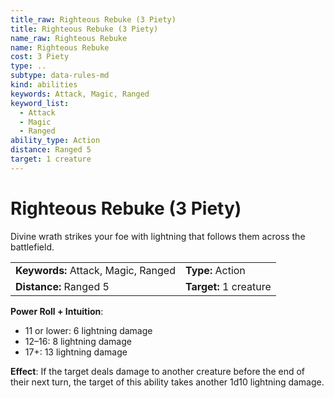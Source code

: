 ```yaml
---
title_raw: Righteous Rebuke (3 Piety)
title: Righteous Rebuke (3 Piety)
name_raw: Righteous Rebuke
name: Righteous Rebuke
cost: 3 Piety
type: ..
subtype: data-rules-md
kind: abilities
keywords: Attack, Magic, Ranged
keyword_list:
  - Attack
  - Magic
  - Ranged
ability_type: Action
distance: Ranged 5
target: 1 creature
---
```


# Righteous Rebuke (3 Piety)

Divine wrath strikes your foe with lightning that follows them across the battlefield.

|                                     |                        |
| :---------------------------------- | :--------------------- |
| **Keywords:** Attack, Magic, Ranged | **Type:** Action       |
| **Distance:** Ranged 5              | **Target:** 1 creature |

**Power Roll + Intuition**:

- 11 or lower: 6 lightning damage
- 12–16: 8 lightning damage
- 17+: 13 lightning damage

**Effect**: If the target deals damage to another creature before the end of their next turn, the target of this ability takes another 1d10 lightning damage.
